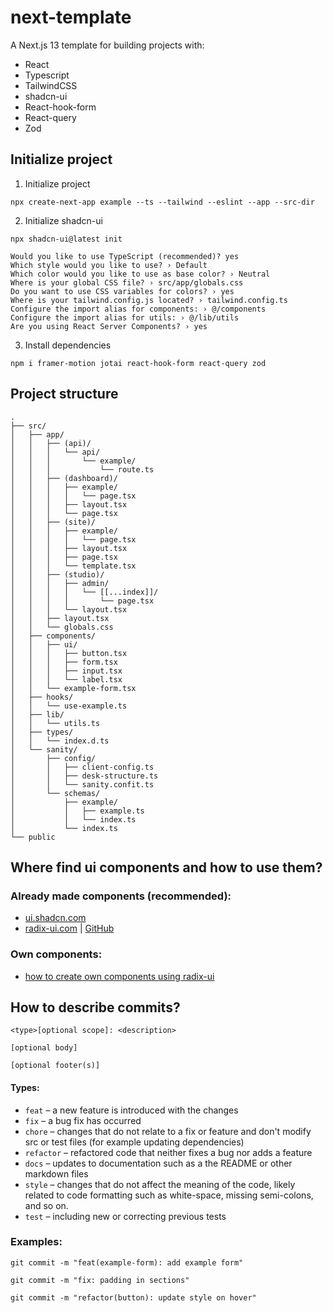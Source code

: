 


# next-template

A Next.js 13 template for building projects with:

- React
- Typescript
- TailwindCSS
- shadcn-ui
- React-hook-form
- React-query
- Zod

## Initialize project

1.  Initialize project
```
npx create-next-app example --ts --tailwind --eslint --app --src-dir 
```

2. Initialize shadcn-ui
```
npx shadcn-ui@latest init
```

```
Would you like to use TypeScript (recommended)? yes
Which style would you like to use? › Default
Which color would you like to use as base color? › Neutral
Where is your global CSS file? › src/app/globals.css
Do you want to use CSS variables for colors? › yes
Where is your tailwind.config.js located? › tailwind.config.ts
Configure the import alias for components: › @/components
Configure the import alias for utils: › @/lib/utils
Are you using React Server Components? › yes
```

3. Install dependencies
```
npm i framer-motion jotai react-hook-form react-query zod
```

## Project structure

```
.
├── src/
│   ├── app/
│   │   ├── (api)/
│   │   │   └── api/
│   │   │       └── example/
│   │   │           └── route.ts
│   │   ├── (dashboard)/
│   │   │   ├── example/
│   │   │   │   └── page.tsx
│   │   │   ├── layout.tsx
│   │   │   └── page.tsx
│   │   ├── (site)/
│   │   │   ├── example/
│   │   │   │   └── page.tsx
│   │   │   ├── layout.tsx
│   │   │   ├── page.tsx
│   │   │   └── template.tsx
│   │   ├── (studio)/
│   │   │   ├── admin/
│   │   │   │   └── [[...index]]/
│   │   │   │       └── page.tsx
│   │   │   └── layout.tsx
│   │   ├── layout.tsx
│   │   └── globals.css
│   ├── components/
│   │   ├── ui/
│   │   │   ├── button.tsx
│   │   │   ├── form.tsx
│   │   │   ├── input.tsx
│   │   │   └── label.tsx
│   │   └── example-form.tsx
│   ├── hooks/
│   │   └── use-example.ts
│   ├── lib/
│   │   └── utils.ts
│   ├── types/
│   │   └── index.d.ts
│   └── sanity/
│       ├── config/
│       │   ├── client-config.ts
│       │   ├── desk-structure.ts
│       │   └── sanity.confit.ts
│       └── schemas/
│           ├── example/
│           │   ├── example.ts
│           │   └── index.ts
│           └── index.ts
└── public
```

## Where find ui components and how to use them?

### Already made components (recommended):
- [ui.shadcn.com](https://ui.shadcn.com/docs/components)
- [radix-ui.com](https://www.radix-ui.com/themes/docs/overview/getting-started) | [GitHub](https://github.com/radix-ui/themes/tree/main/packages/radix-ui-themes/src/components)

### Own components:
- [how to create own components using radix-ui](https://www.freecodecamp.org/news/unstyled-ui-components-for-front-end-developers#sample-code-from-radix-)


## How to describe commits?

```
<type>[optional scope]: <description>

[optional body]

[optional footer(s)]
```
#### Types:
-   `feat`  – a new feature is introduced with the changes
-   `fix`  – a bug fix has occurred
-   `chore`  – changes that do not relate to a fix or feature and don't modify src or test files (for example updating dependencies)
-   `refactor`  – refactored code that neither fixes a bug nor adds a feature
-   `docs`  – updates to documentation such as a the README or other markdown files
-   `style`  – changes that do not affect the meaning of the code, likely related to code formatting such as white-space, missing semi-colons, and so on.
-   `test`  – including new or correcting previous tests

### Examples:

```
git commit -m "feat(example-form): add example form"
``` 

```
git commit -m "fix: padding in sections"
```

```
git commit -m "refactor(button): update style on hover"
```

